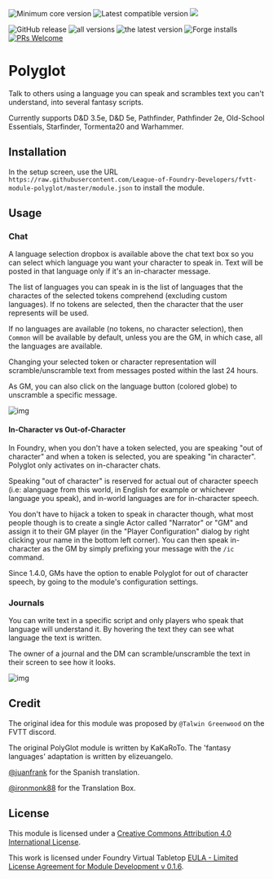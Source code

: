 ![](https://img.shields.io/badge/dynamic/json?url=https://raw.githubusercontent.com/League-of-Foundry-Developers/fvtt-module-polyglot/master/module.json&label=core&query=minimumCoreVersion&suffix=%2B&color=important "Minimum core version") 
![](https://img.shields.io/badge/dynamic/json?url=https://raw.githubusercontent.com/League-of-Foundry-Developers/fvtt-module-polyglot/master/module.json&label=compatible&query=compatibleCoreVersion&color=important "Latest compatible version") 
![](https://img.shields.io/badge/dynamic/json?url=https://raw.githubusercontent.com/League-of-Foundry-Developers/fvtt-module-polyglot/master/module.json&label=version&query=version&style=plasticcolor=success)

![GitHub release](https://img.shields.io/github/release-date/League-of-Foundry-Developers/fvtt-module-polyglot)
![all versions](https://img.shields.io/github/downloads/League-of-Foundry-Developers/fvtt-module-polyglot/total) 
![the latest version](https://img.shields.io/github/downloads/League-of-Foundry-Developers/fvtt-module-polyglot/latest/total) 
![Forge installs](https://img.shields.io/badge/dynamic/json?label=Forge%20Installs&query=package.installs&suffix=%25&url=https%3A%2F%2Fforge-vtt.com%2Fapi%2Fbazaar%2Fpackage%2Fpolyglot)
[![PRs Welcome](https://img.shields.io/badge/PRs-welcome-brightgreen.svg)](http://makeapullrequest.com) 

# Polyglot

Talk to others using a language you can speak and scrambles text you can't understand, into several fantasy scripts.

Currently supports D&D 3.5e, D&D 5e, Pathfinder, Pathfinder 2e, Old-School Essentials, Starfinder, Tormenta20 and Warhammer.

## Installation

In the setup screen, use the URL `https://raw.githubusercontent.com/League-of-Foundry-Developers/fvtt-module-polyglot/master/module.json` to install the module.

## Usage

### Chat

A language selection dropbox is available above the chat text box so you can select which language you want your character to speak in. Text will be posted in that language only if it's an in-character message.

The list of languages you can speak in is the list of languages that the charactes of the selected tokens comprehend (excluding custom languages). If no tokens are selected, then the character that the user represents will be used.

If no languages are available (no tokens, no character selection), then `Common` will be available by default, unless you are the GM, in which case, all the languages are available.

Changing your selected token or character representation will scramble/unscramble text from messages posted within the last 24 hours.

As GM, you can also click on the language button (colored globe) to unscramble a specific message.

![img](https://media.discordapp.net/attachments/542495303929036824/737807675290550324/chat.gif)

#### In-Character vs Out-of-Character

In Foundry, when you don't have a token selected, you are speaking "out of character" and when a token is selected, you are speaking "in character". Polyglot only activates on in-character chats.

Speaking "out of character" is reserved for actual out of character speech (i.e: alanguage from this world, in English for example or whichever language you speak), and in-world languages are for in-character speech.

You don't have to hijack a token to speak in character though, what most people though is to create a single Actor called "Narrator" or "GM" and assign it to their GM player (in the "Player Configuration" dialog by right clicking your name in the bottom left corner).
You can then speak in-character as the GM by simply prefixing your message with the `/ic` command.

Since 1.4.0, GMs have the option to enable Polyglot for out of character speech, by going to the module's configuration settings.

### Journals

You can write text in a specific script and only players who speak that language will understand it. By hovering the text they can see what language the text is written.

The owner of a journal and the DM can scramble/unscramble the text in their screen to see how it looks.

![img](https://media.discordapp.net/attachments/542495303929036824/737807609234456596/journal.gif)

## Credit

The original idea for this module was proposed by `@Talwin Greenwood` on the FVTT discord.

The original PolyGlot module is written by KaKaRoTo. The 'fantasy languages' adaptation is written by elizeuangelo.

[@juanfrank](https://github.com/juanfrank) for the Spanish translation.

[@ironmonk88](https://github.com/ironmonk88) for the Translation Box.

## License

This module is licensed under a [Creative Commons Attribution 4.0 International License](http://creativecommons.org/licenses/by/4.0/).

This work is licensed under Foundry Virtual Tabletop [EULA - Limited License Agreement for Module Development v 0.1.6](https://foundryvtt.com/article/license/).

